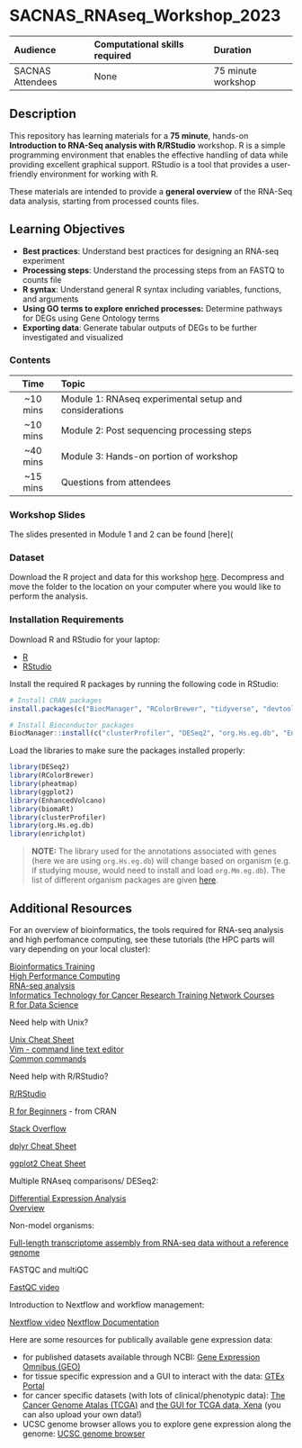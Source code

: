 # SACNAS_RNAseq_Workshop_2023

| Audience | Computational skills required | Duration |
:----------|:----------|:----------|
| SACNAS Attendees | None | 75 minute workshop |

## Description 
This repository has learning materials for a **75 minute**, hands-on **Introduction to RNA-Seq analysis with R/RStudio** workshop. R is a simple programming environment that enables the effective handling of data while providing excellent graphical support. RStudio is a tool that provides a user-friendly environment for working with R. 

These materials are intended to provide a **general overview** of the RNA-Seq data analysis, starting from processed counts files.  

## Learning Objectives 

* **Best practices**: Understand best practices for designing an RNA-seq experiment 
* **Processing steps**: Understand the processing steps from an FASTQ to counts file 
* **R syntax**: Understand general R syntax including variables, functions, and arguments
*  **Using GO terms to explore enriched processes:** Determine pathways for DEGs using Gene Ontology terms
* **Exporting data**: Generate tabular outputs of DEGs to be further investigated and visualized 

### Contents

| Time |  Topic  |  
|:-----------:|:----------| 
| ~10 mins| Module 1: RNAseq experimental setup and considerations| 
| ~10 mins| Module 2: Post sequencing processing steps | 
| ~40 mins | Module 3: Hands-on portion of workshop |
|~15 mins | Questions from attendees | 

### Workshop Slides 

The slides presented in Module 1 and 2 can be found [here](

### Dataset

Download the R project and data for this workshop [here](https://github.com/PRodriguez19/SACNAS_RNAseq_Workshop_2023/blob/main/data/SACNAS-RNAseq-Workshop-2023.zip?raw=true). Decompress and move the folder to the location on your computer where you would like to perform the analysis.

### Installation Requirements

Download R and RStudio for your laptop:

 - [R](http://lib.stat.cmu.edu/R/CRAN/) 
 - [RStudio](https://www.rstudio.com/products/rstudio/download/#download)
 
Install the required R packages by running the following code in RStudio:

```r
# Install CRAN packages
install.packages(c("BiocManager", "RColorBrewer", "tidyverse", "devtools", "pheatmap",  ))

# Install Bioconductor packages
BiocManager::install(c("clusterProfiler", "DESeq2", "org.Hs.eg.db", "EnhancedVolcano", "biomaRt", "enrichplot"))
```

Load the libraries to make sure the packages installed properly:

```r
library(DESeq2) 
library(RColorBrewer)
library(pheatmap)
library(ggplot2)
library(EnhancedVolcano)
library(biomaRt)
library(clusterProfiler)
library(org.Hs.eg.db)
library(enrichplot)
```

> **NOTE:** The library used for the annotations associated with genes (here we are using `org.Hs.eg.db`) will change based on organism (e.g. if studying mouse, would need to install and load `org.Mm.eg.db`). The list of different organism packages are given [here](https://github.com/hbctraining/Training-modules/raw/master/DGE-functional-analysis/img/available_annotations.png).


## Additional Resources

For an overview of bioinformatics, the tools required for RNA-seq analysis and high perfomance computing, see these tutorials (the HPC parts will vary depending on your local cluster):  

[Bioinformatics Training](https://hbctraining.github.io/main/)  
[High Performance Computing](https://jhudatascience.org/Computing_for_Cancer_Informatics/)  
[RNA-seq analysis](https://hbctraining.github.io/Intro-to-rnaseq-hpc-salmon-flipped/schedule/links-to-lessons.html)  
[Informatics Technology for Cancer Research Training Network Courses](https://www.itcrtraining.org/resources/courses)  
[R for Data Science](https://r4ds.had.co.nz/introduction.html)  

Need help with Unix?  

[Unix Cheat Sheet](https://www.stationx.net/unix-commands-cheat-sheet/)  
[Vim - command line text editor](https://vim.rtorr.com/)  
[Common commands](https://www.thegeekstuff.com/2010/11/50-linux-commands/)  

Need help with R/RStudio?  

[R/RStudio](https://hbctraining.github.io/Intro-to-R-flipped/schedules/links-to-lessons.html)

[R for Beginners](https://cran.r-project.org/doc/contrib/Paradis-rdebuts_en.pdf) - from CRAN

[Stack Overflow](https://stackoverflow.com/)

[dplyr Cheat Sheet](https://www.rstudio.com/wp-content/uploads/2015/02/data-wrangling-cheatsheet.pdf)

[ggplot2 Cheat Sheet](https://www.maths.usyd.edu.au/u/UG/SM/STAT3022/r/current/Misc/data-visualization-2.1.pdf)

Multiple RNAseq comparisons/ DESeq2:  

[Differential Expression Analysis](https://combine-australia.github.io/RNAseq-R/06-rnaseq-day1.html)  
[Overview](https://hbctraining.github.io/DGE_workshop/lessons/01_DGE_setup_and_overview.html#:~:text=The%20goal%20of%20differential%20expression%20analysis%20is%20to%20determine%2C%20for,observed%20within%20groups%20(replicates).)  

Non-model organisms:  

[Full-length transcriptome assembly from RNA-seq data without a reference genome](https://www.nature.com/articles/nbt.1883)  

FASTQC and multiQC  

[FastQC video](https://www.youtube.com/watch?v=bz93ReOv87Y)

Introduction to Nextflow and workflow management:  

[Nextflow video](https://www.youtube.com/watch?v=wbtMbJTo1xo)
[Nextflow Documentation](https://www.nextflow.io/docs/latest/getstarted.html)

Here are some resources for publically available gene expression data:  

+ for published datasets available through NCBI: [Gene Expression Omnibus (GEO)](https://www.ncbi.nlm.nih.gov/gds/)
+ for tissue specific expression and a GUI to interact with the data: [GTEx Portal](https://gtexportal.org/home/)
+ for cancer specific datasets (with lots of clinical/phenotypic data): [The Cancer Genome Atalas (TCGA)](https://portal.gdc.cancer.gov/exploration?filters=%7B%22op%22%3A%22and%22%2C%22content%22%3A%5B%7B%22op%22%3A%22in%22%2C%22content%22%3A%7B%22field%22%3A%22cases.project.program.name%22%2C%22value%22%3A%5B%22TCGA%22%5D%7D%7D%5D%7D) and [the GUI for TCGA data, Xena](https://xena.ucsc.edu/) (you can also upload your own data!)
+ UCSC genome browser allows you to explore gene expression along the genome: [UCSC genome browser](https://genome.ucsc.edu/cgi-bin/hgTracks?db=hg38&lastVirtModeType=default&lastVirtModeExtraState=&virtModeType=default&virtMode=0&nonVirtPosition=&position=chr19:20362090-20371940&hgsid=1712548524_ClekHC2SfK9XMjfyzkayZRNPV8ck)
